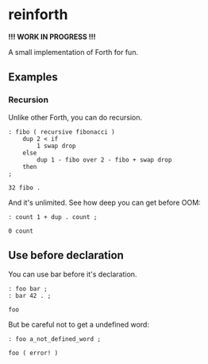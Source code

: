 # reinforth

**!!! WORK IN PROGRESS !!!**

A small implementation of Forth for fun.

## Examples

### Recursion

Unlike other Forth, you can do recursion.

```
: fibo ( recursive fibonacci )
    dup 2 < if
        1 swap drop
    else
        dup 1 - fibo over 2 - fibo + swap drop
    then
;

32 fibo .
```

And it's unlimited. See how deep you can get before OOM:

```
: count 1 + dup . count ;

0 count
```

## Use before declaration

You can use bar before it's declaration.

```
: foo bar ;
: bar 42 . ;

foo
```

But be careful not to get a undefined word:

```
: foo a_not_defined_word ;

foo ( error! )
```

